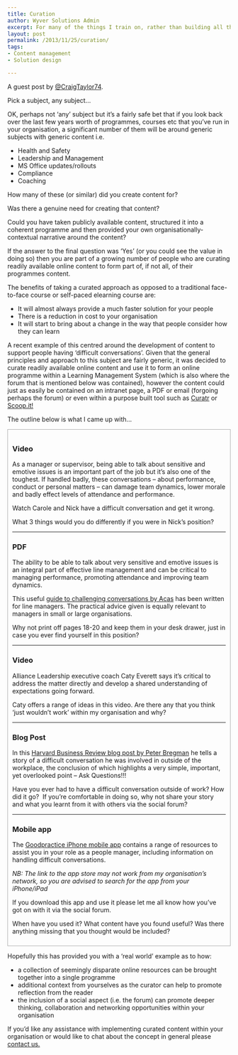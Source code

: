 ```yaml
---
title: Curation
author: Wyver Solutions Admin
excerpt: For many of the things I train on, rather than building all the content ourselves, could I instead take publicly available content, structured it into a coherent programme and then provide my own organisationally-contextual narrative around the content? Craig Taylor explores the question.
layout: post
permalink: /2013/11/25/curation/
tags:
- Content management
- Solution design

---
```

<p dir="ltr">
  A guest post by <a href="https://twitter.com/CraigTaylor74" target="_blank">@CraigTaylor74</a>.
</p>

<p dir="ltr">
  Pick a subject, any subject&#8230;
</p>

<p dir="ltr">
  OK, perhaps not &#8216;any&#8217; subject but it&#8217;s a fairly safe bet that if you look back over the last few years worth of programmes, courses etc that you&#8217;ve run in your organisation, a significant number of them will be around generic subjects with generic content i.e.
</p>

  * Health and Safety
  * Leadership and Management
  * MS Office updates/rollouts
  * Compliance
  * Coaching

<p dir="ltr">
  How many of these (or similar) did you create content for?
</p>

<p dir="ltr">
  Was there a genuine need for creating that content?
</p>

<p dir="ltr">
  Could you have taken publicly available content, structured it into a coherent programme and then provided your own organisationally-contextual narrative around the content?
</p>

<p dir="ltr">
  If the answer to the final question was ‘Yes’ (or you could see the value in doing so) then you are part of a growing number of people who are curating readily available online content to form part of, if not all, of their programmes content.
</p>

<p dir="ltr">
  The benefits of taking a curated approach as opposed to a traditional face-to-face course or self-paced elearning course are:
</p>

  * It will almost always provide a much faster solution for your people
  * There is a reduction in cost to your organisation
  * It will start to bring about a change in the way that people consider how they can learn

<p dir="ltr">
  A recent example of this centred around the development of content to support people having &#8216;difficult conversations&#8217;. Given that the general principles and approach to this subject are fairly generic, it was decided to curate readily available online content and use it to form an online programme within a Learning Management System (which is also where the forum that is mentioned below was contained), however the content could just as easily be contained on an intranet page, a PDF or email (forgoing perhaps the forum) or even within a purpose built tool such as <a href="http://www.curatr3.com/">Curatr</a> or <a href="http://www.scoop.it/">Scoop.it!</a>
</p>

<p dir="ltr">
  The outline below is what I came up with&#8230;
</p>

<div style="border: 1px solid #aaa; padding: 10px;">
  <h3>
    Video
  </h3>

  <p>
    As a manager or supervisor, being able to talk about sensitive and emotive issues is an important part of the job but it&#8217;s also one of the toughest. If handled badly, these conversations &#8211; about performance, conduct or personal matters &#8211; can damage team dynamics, lower morale and badly effect levels of attendance and performance.
  </p>

  <p dir="ltr">
    Watch Carole and Nick have a difficult conversation and get it wrong.
  </p>

  <p dir="ltr">
  </p>

  <p dir="ltr">
    What 3 things would you do differently if you were in Nick&#8217;s position?
  </p>

  <hr />

  <h3>
    PDF
  </h3>



  <p>
    The ability to be able to talk about very sensitive and emotive issues is an integral part of effective line management and can be critical to managing performance, promoting attendance and improving team dynamics.
  </p>

  <p dir="ltr">
    This useful <a href="http://www.acas.org.uk/media/pdf/9/1/Challenging_conversations_and_how_to_manage_them_APRIL-2012.pdf" target="_blank">guide to challenging conversations by Acas</a> has been written for line managers. The practical advice given is equally relevant to managers in small or large organisations.
  </p>

  <p dir="ltr">
    Why not print off pages 18-20 and keep them in your desk drawer, just in case you ever find yourself in this position?
  </p>

  <hr />

  <h3>
    Video
  </h3>

  <p>
    Alliance Leadership executive coach Caty Everett says it&#8217;s critical to address the matter directly and develop a shared understanding of expectations going forward.
  </p>

  <p dir="ltr">
  </p>

  <p dir="ltr">
    Caty offers a range of ideas in this video. Are there any that you think ‘just wouldn&#8217;t work’ within my organisation and why?
  </p>

  <hr />

  <h3>
    Blog Post
  </h3>

  <p>
    In this <a href="http://blogs.hbr.org/2009/10/the-martial-art-of-difficult-c/">Harvard Business Review blog post by Peter Bregman</a> he tells a story of a difficult conversation he was involved in outside of the workplace, the conclusion of which highlights a very simple, important, yet overlooked point – Ask Questions!!!
  </p>

  <p dir="ltr">
    Have you ever had to have a difficult conversation outside of work? How did it go?  If you&#8217;re comfortable in doing so, why not share your story and what you learnt from it with others via the social forum?
  </p>

  <hr />

  <h3>
    Mobile app
  </h3>

  <p>
    The <a href="http://www.goodpractice.com/iphone/">Goodpractice iPhone mobile app</a> contains a range of resources to assist you in your role as a people manager, including information on handling difficult conversations.
  </p>

  <p dir="ltr">
    <em>NB: The link to the app store may not work from my organisation’s network, so you are advised to search for the app from your iPhone/iPad</em>
  </p>

  <p dir="ltr">
    If you download this app and use it please let me all know how you&#8217;ve got on with it via the social forum.
  </p>

  <p dir="ltr">
    When have you used it? What content have you found useful? Was there anything missing that you thought would be included?
  </p>






</div>

<p dir="ltr">
  Hopefully this has provided you with a ‘real world’ example as to how:
</p>

  * a collection of seemingly disparate online resources can be brought together into a single programme
  * additional context from yourselves as the curator can help to promote reflection from the reader
  * the inclusion of a social aspect (i.e. the forum) can promote deeper thinking, collaboration and networking opportunities within your organisation

<p dir="ltr">
  If you’d like any assistance with implementing curated content within your organisation or would like to chat about the concept in general please <a href="{{ site.url }}/contact-us/">contact us.</a>
</p>
